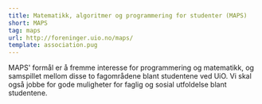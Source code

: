 ```yaml
---
title: Matematikk, algoritmer og programmering for studenter (MAPS)
short: MAPS
tag: maps
url: http://foreninger.uio.no/maps/
template: association.pug
---
```


MAPS' formål er å fremme interesse for programmering og matematikk, og samspillet mellom disse to fagområdene blant studentene ved UiO. Vi skal også jobbe for gode muligheter for faglig og sosial utfoldelse blant studentene.